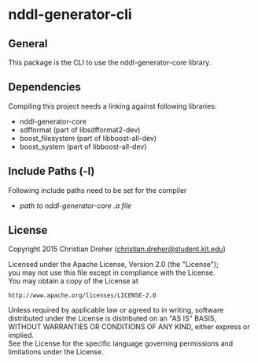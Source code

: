 # nddl-generator-cli

## General

This package is the CLI to use the nddl-generator-core library.

## Dependencies

Compiling this project needs a linking against following libraries:
 * nddl-generator-core
 * sdfformat (part of libsdfformat2-dev)
 * boost_filesystem (part of libboost-all-dev)
 * boost_system (part of libboost-all-dev)

## Include Paths (-l)

Following include paths need to be set for the compiler
 * *path to nddl-generator-core .a file*

## License

Copyright 2015 Christian Dreher (christian.dreher@student.kit.edu)  
  
Licensed under the Apache License, Version 2.0 (the "License");  
you may not use this file except in compliance with the License.  
You may obtain a copy of the License at  
  
	http://www.apache.org/licenses/LICENSE-2.0  
  
Unless required by applicable law or agreed to in writing, software  
distributed under the License is distributed on an "AS IS" BASIS,  
WITHOUT WARRANTIES OR CONDITIONS OF ANY KIND, either express or implied.  
See the License for the specific language governing permissions and  
limitations under the License.  
